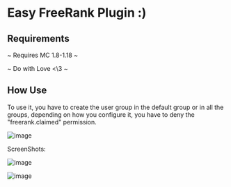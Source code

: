 <h1>Easy FreeRank Plugin :)</h1>

<h2>Requirements</h2>

<p>~ Requires MC 1.8-1.18 ~</p>
<p>~ Do with Love <\3 ~</p>
 
<h2>How Use</h2>
  
<p>To use it, you have to create the user group in the default group or in all the groups, depending on how you configure it, you have to deny the "freerank.claimed" permission.</p>

![image](https://github.com/ImperiorDevelopment/Freerank/assets/101476953/7149c4dd-89b0-45bd-9189-8547fba0c5fc)


<p>ScreenShots:</p>

![image](https://github.com/ImperiorDevelopment/Freerank/assets/101476953/e6014ff8-39b8-4683-bc60-826c09a7be21)

![image](https://github.com/ImperiorDevelopment/Freerank/assets/101476953/386cce10-fbab-4b90-bda7-812f97f7ac7b)

